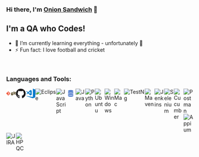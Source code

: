 ### Hi there, I'm [Onion Sandwich][website] 👋

## I'm a QA who Codes!

- 🌱 I’m currently learning everything - unfortunately 🤣
- ⚡ Fun fact: I love football and cricket

<br />

### Languages and Tools:

<!--- Version Control --->
<img align="left" alt="Git" width="26px" src="https://raw.githubusercontent.com/github/explore/80688e429a7d4ef2fca1e82350fe8e3517d3494d/topics/git/git.png" />
<img align="left" alt="GitHub" width="26px" src="https://raw.githubusercontent.com/github/explore/78df643247d429f6cc873026c0622819ad797942/topics/github/github.png" />

<!--- IDE --->
<img align="left" alt="Visual Studio Code" width="26px" src="https://raw.githubusercontent.com/github/explore/80688e429a7d4ef2fca1e82350fe8e3517d3494d/topics/visual-studio-code/visual-studio-code.png" />
<img align="left" alt="Eclipse" width="56px" src="https://www.iri.com/blog/wp-content/uploads/2012/06/eclipse-logo-730x350.png" />

<!--- Languages --->
<img align="left" alt="JavaScript" width="26px" src="https://cdn.worldvectorlogo.com/logos/javascript.svg" />
<img align="left" alt="SQL" width="26px" src="https://raw.githubusercontent.com/github/explore/80688e429a7d4ef2fca1e82350fe8e3517d3494d/topics/sql/sql.png" />
<img align="left" alt="Java" width="26px" src="https://encrypted-tbn0.gstatic.com/images?q=tbn%3AANd9GcQH2ZxRUaCWyFhSSrzEd1VV6ra_fHXy60FF3w&usqp=CAU" />
<img align="left" alt="Python" width="26px" src="https://b1.pngbarn.com/png/742/401/alternative-python-icons-and-folder-icon-python-2-png-clip-art.png" />

<!--- Operating Systems --->
<img align="left" alt="Ubuntu" width="26px" src="https://encrypted-tbn0.gstatic.com/images?q=tbn%3AANd9GcQ1ycMaiGUUfiQ5iGp0glzcRVTz7Ly8bedn4w&usqp=CAU" />
<img align="left" alt="Windows" width="26px" src="https://encrypted-tbn0.gstatic.com/images?q=tbn%3AANd9GcRGr03617iWcUFQNVKB7fKaqLfn9obgsaRcdg&usqp=CAU" />
<img align="left" alt="Mac" width="26px" src="https://encrypted-tbn0.gstatic.com/images?q=tbn%3AANd9GcQGEVhHLxG5VFAxq-LBFf-PK3pt7ZPQeXdZMg&usqp=CAU" />

<!--- Frameworks --->
<img align="left" alt="TestNg" width="56px" src="https://i2.wp.com/blog.knoldus.com/wp-content/uploads/2020/01/TESTNG.png?fit=1600%2C900&ssl=1" />
<img align="left" alt="Maven" width="26px" src="https://upload.wikimedia.org/wikipedia/commons/thumb/0/0b/Maven_logo.svg/1200px-Maven_logo.svg.png" />
<img align="left" alt="Jenkins" width="26px" src="https://www.veritis.com/wp-content/uploads/2015/06/Jenkins-main-image.jpg" />

<!--- Testing Tools --->
<img align="left" alt="Selenium" width="26px" src="https://www.selenium.dev/images/selenium_logo_square_green.png" />
<img align="left" alt="Cucumber" width="26px" src="https://static.javatpoint.com/tutorial/cucumber/images/cucumber-testing-tutorial.png" />
<img align="left" alt="Postman" width="26px" src="https://encrypted-tbn0.gstatic.com/images?q=tbn%3AANd9GcQdE4Uds-ogdFeOwALmVLYW4IpJBorvxNrT0A&usqp=CAU" />
<img align="left" alt="Appium" width="26px" src="https://www.hindujatech.com/wp-content/uploads/2019/06/Appium-Logo.jpg" />

<!--- Management Tools --->
<img align="left" alt="JIRA" width="26px" src="https://encrypted-tbn0.gstatic.com/images?q=tbn%3AANd9GcTuXgs_eKgsMxasYbDSzDwPVl92qbs_qMRQ_A&usqp=CAU" />
<img align="left" alt="HPQC" width="26px" src="https://asiketltestanalyst.files.wordpress.com/2014/01/qualitycenter.png" />

<!--
**Poli-Talk/Poli-Talk** is a ✨ _special_ ✨ repository because its `README.md` (this file) appears on your GitHub profile.

Here are some ideas to get you started:
- 🔭 I’m currently working on ...
- 👯 I’m looking to collaborate on ...
- 🤔 I’m looking for help with ...
- 💬 Ask me about ...
- 📫 How to reach me: ...
- 😄 Pronouns: ...

### Connect with me:
[<img align="left" alt="OnionSandwich | YouTube" width="22px" src="https://cdn.jsdelivr.net/npm/simple-icons@v3/icons/youtube.svg" />][youtube]


-->

[website]: https://www.youtube.com/channel/UC30LE2OWzuhfc9jHyxOR9Lw
[youtube]: https://www.youtube.com/channel/UC30LE2OWzuhfc9jHyxOR9Lw
